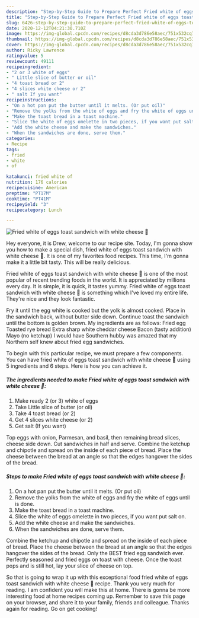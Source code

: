 ```yaml
---
description: "Step-by-Step Guide to Prepare Perfect Fried white of eggs toast sandwich with white cheese 🥪"
title: "Step-by-Step Guide to Prepare Perfect Fried white of eggs toast sandwich with white cheese 🥪"
slug: 6426-step-by-step-guide-to-prepare-perfect-fried-white-of-eggs-toast-sandwich-with-white-cheese
date: 2020-12-12T04:21:30.710Z
image: https://img-global.cpcdn.com/recipes/d8cda3d786e58aec/751x532cq70/fried-white-of-eggs-toast-sandwich-with-white-cheese-🥪-recipe-main-photo.jpg
thumbnail: https://img-global.cpcdn.com/recipes/d8cda3d786e58aec/751x532cq70/fried-white-of-eggs-toast-sandwich-with-white-cheese-🥪-recipe-main-photo.jpg
cover: https://img-global.cpcdn.com/recipes/d8cda3d786e58aec/751x532cq70/fried-white-of-eggs-toast-sandwich-with-white-cheese-🥪-recipe-main-photo.jpg
author: Ricky Lawrence
ratingvalue: 5
reviewcount: 49111
recipeingredient:
- "2 or 3 white of eggs"
- " Little slice of butter or oil"
- "4 toast bread or 2"
- "4 slices white cheese or 2"
- " salt If you want"
recipeinstructions:
- "On a hot pan put the butter until it melts. (Or put oil)"
- "Remove the yolks from the white of eggs and fry the white of eggs until is done."
- "Make the toast bread in a toast machine."
- "Slice the white of eggs omelette in two pieces, if you want put salt on."
- "Add the white cheese and make the sandwiches."
- "When the sandwiches are done, serve them."
categories:
- Recipe
tags:
- fried
- white
- of

katakunci: fried white of 
nutrition: 176 calories
recipecuisine: American
preptime: "PT17M"
cooktime: "PT41M"
recipeyield: "3"
recipecategory: Lunch

---
```



![Fried white of eggs toast sandwich with white cheese 🥪](https://img-global.cpcdn.com/recipes/d8cda3d786e58aec/751x532cq70/fried-white-of-eggs-toast-sandwich-with-white-cheese-🥪-recipe-main-photo.jpg)

Hey everyone, it is Drew, welcome to our recipe site. Today, I'm gonna show you how to make a special dish, fried white of eggs toast sandwich with white cheese 🥪. It is one of my favorites food recipes. This time, I'm gonna make it a little bit tasty. This will be really delicious.

Fried white of eggs toast sandwich with white cheese 🥪 is one of the most popular of recent trending foods in the world. It is appreciated by millions every day. It is simple, it is quick, it tastes yummy. Fried white of eggs toast sandwich with white cheese 🥪 is something which I've loved my entire life. They're nice and they look fantastic.

Fry it until the egg white is cooked but the yolk is almost cooked. Place in the sandwich back, without butter side down. Continue toast the sandwich until the bottom is golden brown. My ingredients are as follows: Fried egg Toasted rye bread Extra sharp white cheddar cheese Bacon (tasty addition) Mayo (no ketchup) I would have Southern hubby was amazed that my Northern self knew about fried egg sandwiches.


To begin with this particular recipe, we must prepare a few components. You can have fried white of eggs toast sandwich with white cheese 🥪 using 5 ingredients and 6 steps. Here is how you can achieve it.

<!--inarticleads1-->

##### The ingredients needed to make Fried white of eggs toast sandwich with white cheese 🥪:

1. Make ready 2 (or 3) white of eggs
1. Take  Little slice of butter (or oil)
1. Take 4 toast bread (or 2)
1. Get 4 slices white cheese (or 2)
1. Get  salt (If you want)


Top eggs with onion, Parmesan, and basil, then remaining bread slices, cheese side down. Cut sandwiches in half and serve. Combine the ketchup and chipotle and spread on the inside of each piece of bread. Place the cheese between the bread at an angle so that the edges hangover the sides of the bread. 

<!--inarticleads2-->

##### Steps to make Fried white of eggs toast sandwich with white cheese 🥪:

1. On a hot pan put the butter until it melts. (Or put oil)
1. Remove the yolks from the white of eggs and fry the white of eggs until is done.
1. Make the toast bread in a toast machine.
1. Slice the white of eggs omelette in two pieces, if you want put salt on.
1. Add the white cheese and make the sandwiches.
1. When the sandwiches are done, serve them.


Combine the ketchup and chipotle and spread on the inside of each piece of bread. Place the cheese between the bread at an angle so that the edges hangover the sides of the bread. Only the BEST fried egg sandwich ever. Perfectly seasoned and fried eggs on toast with cheese. Once the toast pops and is still hot, lay your slice of cheese on top. 

So that is going to wrap it up with this exceptional food fried white of eggs toast sandwich with white cheese 🥪 recipe. Thank you very much for reading. I am confident you will make this at home. There is gonna be more interesting food at home recipes coming up. Remember to save this page on your browser, and share it to your family, friends and colleague. Thanks again for reading. Go on get cooking!
